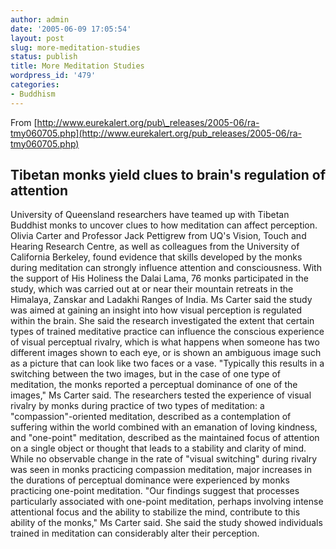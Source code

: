 ```yaml
---
author: admin
date: '2005-06-09 17:05:54'
layout: post
slug: more-meditation-studies
status: publish
title: More Meditation Studies
wordpress_id: '479'
categories:
- Buddhism
---
```


From
[http://www.eurekalert.org/pub\_releases/2005-06/ra-tmy060705.php](http://www.eurekalert.org/pub_releases/2005-06/ra-tmy060705.php)

## Tibetan monks yield clues to brain's regulation of attention

University of Queensland researchers have teamed up with Tibetan
Buddhist monks to uncover clues to how meditation can affect perception.
Olivia Carter and Professor Jack Pettigrew from UQ's Vision, Touch and
Hearing Research Centre, as well as colleagues from the University of
California Berkeley, found evidence that skills developed by the monks
during meditation can strongly influence attention and consciousness.
With the support of His Holiness the Dalai Lama, 76 monks participated
in the study, which was carried out at or near their mountain retreats
in the Himalaya, Zanskar and Ladakhi Ranges of India. Ms Carter said the
study was aimed at gaining an insight into how visual perception is
regulated within the brain. She said the research investigated the
extent that certain types of trained meditative practice can influence
the conscious experience of visual perceptual rivalry, which is what
happens when someone has two different images shown to each eye, or is
shown an ambiguous image such as a picture that can look like two faces
or a vase. "Typically this results in a switching between the two
images, but in the case of one type of meditation, the monks reported a
perceptual dominance of one of the images," Ms Carter said. The
researchers tested the experience of visual rivalry by monks during
practice of two types of meditation: a "compassion"-oriented meditation,
described as a contemplation of suffering within the world combined with
an emanation of loving kindness, and "one-point" meditation, described
as the maintained focus of attention on a single object or thought that
leads to a stability and clarity of mind. While no observable change in
the rate of "visual switching" during rivalry was seen in monks
practicing compassion meditation, major increases in the durations of
perceptual dominance were experienced by monks practicing one-point
meditation. "Our findings suggest that processes particularly associated
with one-point meditation, perhaps involving intense attentional focus
and the ability to stabilize the mind, contribute to this ability of the
monks," Ms Carter said. She said the study showed individuals trained in
meditation can considerably alter their perception.
